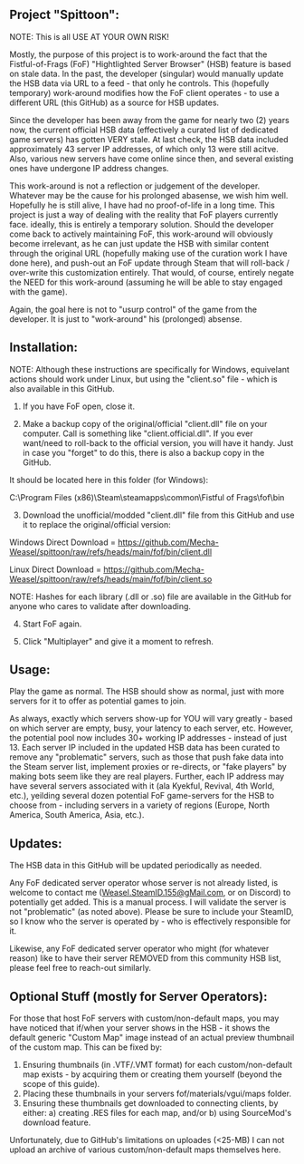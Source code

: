 Project "Spittoon":
------------------

NOTE: This is all USE AT YOUR OWN RISK!

Mostly, the purpose of this project is to work-around the fact that the Fistful-of-Frags (FoF) "Hightlighted Server Browser" (HSB) feature is based on stale data.  In the past, the developer (singular) would manually update the HSB data via URL to a feed - that only he controls. This (hopefully temporary) work-around modifies how the FoF client operates - to use a different URL (this GitHub) as a source for HSB updates.

Since the developer has been away from the game for nearly two (2) years now, the current official HSB data (effectively a curated list of dedicated game servers) has gotten VERY stale.  At last check, the HSB data included approximately 43 server IP addresses, of which only 13 were still acitve. Also, various new servers have come online since then, and several existing ones have undergone IP address changes.

This work-around is not a reflection or judgement of the developer.  Whatever may be the cause for his prolonged abasense, we wish him well.  Hopefully he is still alive, I have had no proof-of-life in a long time.  This project is just a way of dealing with the reality that FoF players currently face.  ideally, this is entirely a temporary solution.  Should the developer come back to actively maintaining FoF, this work-around will obviously become irrelevant, as he can just update the HSB with similar content through the original URL (hopefully making use of the curation work I have done here), and push-out an FoF update through Steam that will roll-back / over-write this customization entirely.  That would, of course, entirely negate the NEED for this work-around (assuming he will be able to stay engaged with the game).

Again, the goal here is not to "usurp control" of the game from the developer.  It is just to "work-around" his (prolonged) absense.

Installation:
------------

NOTE: Although these instructions are specifically for Windows, equivelant actions should work under Linux, but using the "client.so" file - which is also available in this GitHub.

1) If you have FoF open, close it.

2) Make a backup copy of the original/official "client.dll" file on your computer.  Call is something like "client.official.dll".  If you ever want/need to roll-back to the official version, you will have it handy.  Just in case you "forget" to do this, there is also a backup copy in the GitHub.

It should be located here in this folder (for Windows):

C:\Program Files (x86)\Steam\steamapps\common\Fistful of Frags\fof\bin

3) Download the unofficial/modded "client.dll" file from this GitHub and use it to replace the original/official version:

Windows Direct Download =
https://github.com/Mecha-Weasel/spittoon/raw/refs/heads/main/fof/bin/client.dll

Linux Direct Download =
https://github.com/Mecha-Weasel/spittoon/raw/refs/heads/main/fof/bin/client.so

NOTE: Hashes for each library (.dll or .so) file are available in the GitHub for anyone who cares to validate after downloading.

4) Start FoF again.

5) Click "Multiplayer" and give it a moment to refresh.

Usage:
-----

Play the game as normal.  The HSB should show as normal, just with more servers for it to offer as potential games to join.

As always, exactly which servers show-up for YOU will vary greatly - based on which server are empty, busy, your latency to each server, etc.  However, the potential pool now includes 30+ working IP addresses -  instead of just 13.  Each server IP included in the updated HSB data has been curated to remove any "problematic" servers, such as those that push fake data into the Steam server list, implement proxies or re-directs, or "fake players" by making bots seem like they are real players.  Further, each IP address may have several servers associated with it (ala Kyekful, Revival, 4th World, etc.), yeilding several dozen potential FoF game-servers for the HSB to choose from - including servers in a variety of regions (Europe, North America, South America, Asia, etc.).

Updates:
-------

The HSB data in this GitHub will be updated periodically as needed.

Any FoF dedicated server operator whose server is not already listed, is welcome to contact me (Weasel.SteamID.155@gMail.com, or on Discord) to potentially get added.  This is a manual process.  I will validate the server is not "problematic" (as noted above).  Please be sure to include your SteamID, so I know who the server is operated by - who is effectively responsible for it.

Likewise, any FoF dedicated server operator who might (for whatever reason) like to have their server REMOVED from this community HSB list, please feel free to reach-out similarly.

Optional Stuff (mostly for Server Operators):
--------------

For those that host FoF servers with custom/non-default maps, you may have noticed that if/when your server shows in the HSB - it shows the default generic "Custom Map" image instead of an actual preview thumbnail of the custom map.  This can be fixed by:

1) Ensuring thumbnails (in .VTF/.VMT format) for each custom/non-default map exists - by acquiring them or creating them yourself (beyond the scope of this guide).
2) Placing these thumbnails in your servers fof/materials/vgui/maps folder.
3) Ensuring these thumbnails get downloaded to connecting clients, by either: a) creating .RES files for each map, and/or b) using SourceMod's download feature.

Unfortunately, due to GitHub's limitations on uploades (<25-MB) I can not upload an archive of various custom/non-default maps themselves here.
